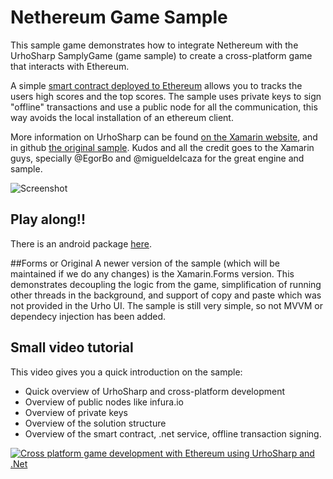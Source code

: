 # Nethereum Game Sample

This sample game demonstrates how to integrate Nethereum with the UrhoSharp SamplyGame (game sample) to create a cross-platform game that interacts with Ethereum.

A simple [smart contract deployed to Ethereum](https://github.com/Nethereum/Nethereum.Game.Sample/blob/master/Forms/Core/Ethereum/contracts/PlayerScore.sol) allows you to tracks the users high scores and the top scores. The sample uses private keys to sign "offline" transactions and use a public node for all the communication, this way avoids the local installation of an ethereum client.

More information on UrhoSharp can be found [on the Xamarin website](https://developer.xamarin.com/guides/cross-platform/urho/introduction/), and in github [the original sample](https://github.com/xamarin/urho-samples/tree/master/SamplyGame). Kudos and all the credit goes to the Xamarin guys, specially @EgorBo and @migueldeIcaza for the great engine and sample.

![Screenshot](Screenshots/Video.gif)

## Play along!!
There is an android package [here](https://github.com/Nethereum/Nethereum.Game.Sample/tree/master/Forms/Droid).

##Forms or Original
A newer version of the sample (which will be maintained if we do any changes) is the Xamarin.Forms version. This demonstrates decoupling the logic from the game, simplification of running other threads in the background, and support of copy and paste which was not provided in the Urho UI. The sample is still very simple, so not MVVM or dependecy injection has been added.

## Small video tutorial
This video gives you a quick introduction on the sample:

* Quick overview of UrhoSharp and cross-platform development
* Overview of public nodes like infura.io
* Overview of private keys
* Overview of the solution structure
* Overview of the smart contract, .net service, offline transaction signing.

[![Cross platform game development with Ethereum using UrhoSharp and .Net](http://img.youtube.com/vi/WtpmCmP11Iw/0.jpg)](https://www.youtube.com/watch?v=WtpmCmP11Iw "Cross platform game development with Ethereum using UrhoSharp and .Net")



